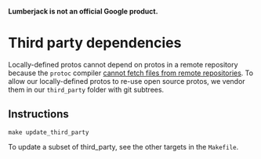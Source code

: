 **Lumberjack is not an official Google product.**

# Third party dependencies

Locally-defined protos cannot depend on protos in a remote repository because
the `protoc` compiler
[cannot fetch files from remote repositories](https://github.com/golang/protobuf/issues/1072).
To allow our locally-defined protos to re-use open source protos, we vendor them
in our `third_party` folder with git subtrees.

## Instructions

```shell
make update_third_party
```

To update a subset of third_party, see the other targets in the `Makefile`.

